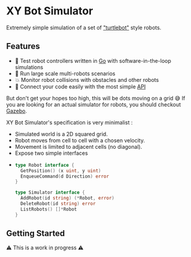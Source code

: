 # XY Bot Simulator

Extremely simple simulation of a set of ["turtlebot"](https://www.turtlebot.com) style robots.

## Features

- 🤖 Test robot controllers written in [Go](https://go.dev) with software-in-the-loop simulations
- 💯 Run large scale multi-robots scenarios
- 💥 Monitor robot collisions with obstacles and other robots
- 📘 Connect your code easily with the most simple [API](#api)

But don't get your hopes too high, this will be dots moving on a grid 😅 If you are looking for an actual simulator for
robots, you should checkout [Gazebo](https://gazebosim.org/home).

XY Bot Simulator's specification is very minimalist :

- Simulated world is a 2D squared grid.
- Robot moves from cell to cell with a chosen velocity.
- Movement is limited to adjacent cells (no diagonal).
- Expose two simple interfaces
-
  ```go
  type Robot interface {
    GetPosition() (x uint, y uint)
    EnqueueCommand(d Direction) error
  }

  type Simulator interface {
    AddRobot(id string) (*Robot, error)
    DeleteRobot(id string) error
    ListRobots() []*Robot
  }
  ```

## Getting Started

⚠️ This is a work in progress ⚠️
